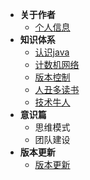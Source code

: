 
- **关于作者**
     - [个人信息](/use/home)
- **知识体系**     
    - [认识java](https://runcoding.github.io/learn-java/wiki/index.html)
    - [计数机网络](/information/web)
    - [版本控制](/information/version)
    - [人丑多读书](/information/books)
    - [技术牛人](/information/oxen)
- **意识篇**
   - 思维模式
   - 团队建设
- **版本更新**
  - [版本更新](/docs/changelog)